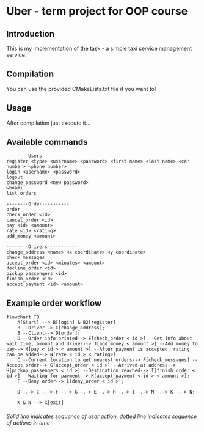 # Uber - term project for OOP course

## Introduction

This is my implementation of the task - a simple taxi service management service.

## Compilation

You can use the provided CMakeLists.txt file if you want to!

## Usage

After compilation just execute it...

## Available commands
```
--------Users--------
register <type> <username> <password> <first name> <last name> <car number> <phone number>
login <username> <password>
logout
change_password <new password>
whoami
list_orders

--------Order----------
order
check_order <id>
cancel_order <id>
pay <id> <amount>
rate <id> <rating>
add_money <amount>

--------Drivers----------
change_address <name> <x coordinate> <y coordinate>
check_messages
accept_order <id> <minutes> <amount>
decline_order <id>
pickup_passengers <id>
finish_order <id>
accept_payment <id> <amount>
```

## Example order workflow

```mermaid
flowchart TB
    A[Start] --> B[login] & B2[register]
    B --Driver--> C[change_address];
    B --Client--> D[order];
    D --Order info printed--> E[check_order < id >] --Get info about wait time, amount and driver--> J[add_money < amount >] --Add money to pay--> M[pay < id > < amount >] --After payment is accepted, rating can be added--> N[rate < id > < rating>];
    C --Current location to get nearest orders--> F[check_messages] --Accept order--> G[accept_order < id >] --Arrived at address--> H[pickup_passengers < id >] --Destination reached--> I[finish_order < id >] --Waiting for payment--> K[accept_payment < id > < amount >];
    F --Deny order--> L[deny_order < id >];
    
    D -.-> C -.-> F -.-> G -.-> E -.-> H -.-> I -.-> M -.-> K -.-> N;

    K & N --> X[exit]
```

###### Solid line indicates sequence of user action, dotted line indicates sequence of actions in time
